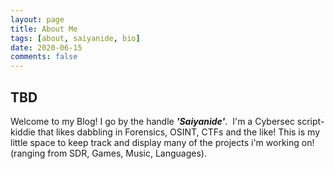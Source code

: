 ```yaml
---
layout: page
title: About Me
tags: [about, saiyanide, bio]
date: 2020-06-15
comments: false
---
```

## TBD
Welcome to my Blog! I go by the handle <b><i>'Saiyanide'</i></b>. &nbsp;I'm a Cybersec script-kiddie that likes dabbling in Forensics, OSINT, CTFs and the like!
This is my little space to keep track and display many of the projects i'm working on! (ranging from SDR, Games, Music, Languages).
<!---
<center><a href="http://taylantatli.github.io/Moon"><b>Moon</b></a> is a minimal, one column jekyll theme.</center>

## Features
* Minimal, you can focus on your content
* Responsive
* Disqus integration
* Syntax highlighting
* Optional post image
* Social icons
* Page for sharing projects
* Optional background image
* Simple navigation menu
* MathJax support

## Preview

{% capture images %}
    https://cloud.githubusercontent.com/assets/754514/14509720/61c61058-01d6-11e6-93ab-0918515ecd56.png
    https://cloud.githubusercontent.com/assets/754514/14509716/61ac6c8e-01d6-11e6-879f-8308883de790.png
{% endcapture %}
{% include gallery images=images caption="Screenshots of Moon Theme" cols=2 %}

See a [live version of Moon](http://taylantatli.github.io/Moon) hosted on GitHub.

## Getting Started

To learn how to install and use this theme check out the [Setup Guide](http://taylantatli.me/Moon/moon-theme/) for more information.
      
[Install Moon](https://github.com/TaylanTatli/Moon){: .btn}
--->
